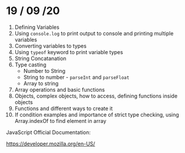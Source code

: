 <h1> 19 / 09 /20 </h1>

1. Defining Variables
2. Using `console.log` to print output to console and printing multiple variables 
3. Converting variables to types
4. Using `typeof` keyword to print variable types
5. String Concatanation
6. Type casting
    - Number to String
    - String to number - `parseInt` and `parseFloat`
    - Array to string
7. Array operations and basic functions
8. Objects, complex objects, how to access, defining functions inside objects
9. Functions and different ways to create it
10. If condition examples and importance of strict type checking, using Array.indexOf to find element in array

JavaScript Official Documentation: 
   
https://developer.mozilla.org/en-US/
